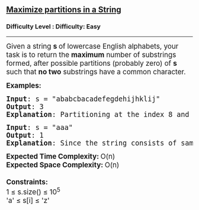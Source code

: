 <h2><a href="https://www.geeksforgeeks.org/problems/maximize-partitions-in-a-string/1?page=3&sortBy=latest">Maximize partitions in a String</a></h2><h3>Difficulty Level : Difficulty: Easy</h3><hr><div class="problems_problem_content__Xm_eO"><p><span style="font-size: 14pt;">Given a string <strong>s </strong>of lowercase English alphabets, your task is to return the <strong>maximum</strong> number of substrings formed, after possible partitions (probably zero) of <strong>s </strong>such that <strong>no two</strong> substrings have a common character.</span></p>
<p><span style="font-size: 14pt;"><strong>Examples:</strong></span></p>
<pre><span style="font-size: 14pt;"><strong>Input</strong>: s = "ababcbacadefegdehijhklij"</span><br><span style="font-size: 14pt;"><strong>Output</strong>: 3</span><br><span style="font-size: 14pt;"><strong>Explanation</strong>: Partitioning at the index 8 and at 15 produces three substrings: “ababcbaca”, “defegde”, and “hijhklij” such that none of them have a common character. So, the maximum number of substrings formed is 3.</span></pre>
<pre><span style="font-size: 14pt;"><strong>Input</strong>: s = "aaa"</span><br><span style="font-size: 14pt;"><strong>Output</strong>: 1</span><br><span style="font-size: 14pt;"><strong>Explanation</strong>: Since the string consists of same characters, no further partition can be performed. Hence, the number of substring (here the whole string is considered as the substring) is 1.</span></pre>
<p><span style="font-size: 14pt;"><strong>Expected Time Complexity: </strong>O(n)</span><br><span style="font-size: 14pt;"><strong>Expected Space Complexity: </strong>O(n)<br><br></span><span style="font-size: 14pt;"><strong>Constraints:</strong> </span><br><span style="font-size: 14pt;">1 ≤ s.size() ≤ 10<sup>5</sup></span><br><span style="font-size: 14pt;">'a' ≤ s[i] ≤ 'z'&nbsp;</span></p></div>